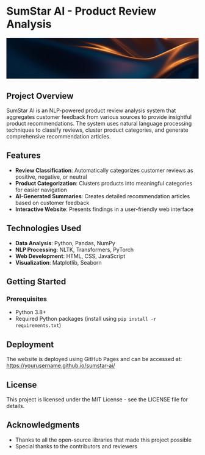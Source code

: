 # SumStar AI - Product Review Analysis

![SumStar AI](website/images/header-bg.jpg)

## Project Overview

SumStar AI is an NLP-powered product review analysis system that aggregates customer feedback from various sources to provide insightful product recommendations. The system uses natural language processing techniques to classify reviews, cluster product categories, and generate comprehensive recommendation articles.

## Features

- **Review Classification**: Automatically categorizes customer reviews as positive, negative, or neutral
- **Product Categorization**: Clusters products into meaningful categories for easier navigation
- **AI-Generated Summaries**: Creates detailed recommendation articles based on customer feedback
- **Interactive Website**: Presents findings in a user-friendly web interface

## Technologies Used

- **Data Analysis**: Python, Pandas, NumPy
- **NLP Processing**: NLTK, Transformers, PyTorch
- **Web Development**: HTML, CSS, JavaScript
- **Visualization**: Matplotlib, Seaborn

## Getting Started

### Prerequisites

- Python 3.8+
- Required Python packages (install using `pip install -r requirements.txt`)

## Deployment

The website is deployed using GitHub Pages and can be accessed at: https://yourusername.github.io/sumstar-ai/

## License

This project is licensed under the MIT License - see the LICENSE file for details.

## Acknowledgments

- Thanks to all the open-source libraries that made this project possible
- Special thanks to the contributors and reviewers